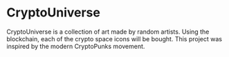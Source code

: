# CryptoUniverse
CryptoUniverse is a collection of art made by random artists. Using the blockchain, each of the crypto space icons will be bought. This project was inspired by the modern CryptoPunks movement.
